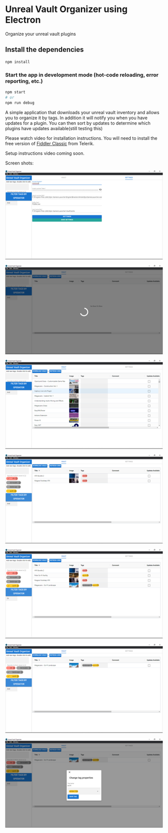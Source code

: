 # Unreal Vault Organizer using Electron 

Organize your unreal vault plugins

## Install the dependencies
```bash
npm install
```

### Start the app in development mode (hot-code reloading, error reporting, etc.)
```bash
npm start
# or
npm run debug
```

A simple application that downloads your unreal vault inventory and allows you to organize it by tags.  In addition it will notify you when you have updates for a plugin.  You can then sort by updates to determine which plugins have updates available(still testing this)

Please watch video for installation instructions.  You will need to install the free version of <a href="https://www.telerik.com/fiddler/fiddler-classic" target="_blank">Fiddler Classic</a> from Telerik.

Setup instructions video coming soon.


Screen shots:

![](docs/images/2022-05-16%20(4).png)

![](docs/images/2022-05-16%20(5).png)

![](docs/images/2022-05-16%20(6).png)

![](docs/images/2022-05-16%20(7).png)

![](docs/images/2022-05-16%20(8).png)

![](docs/images/2022-05-16%20(9).png)

![](docs/images/2022-05-16%20(10).png)
